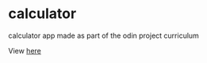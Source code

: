 # calculator
calculator app made as part of the odin project curriculum

View [here](https://eoin-k.github.io/calculator/)
